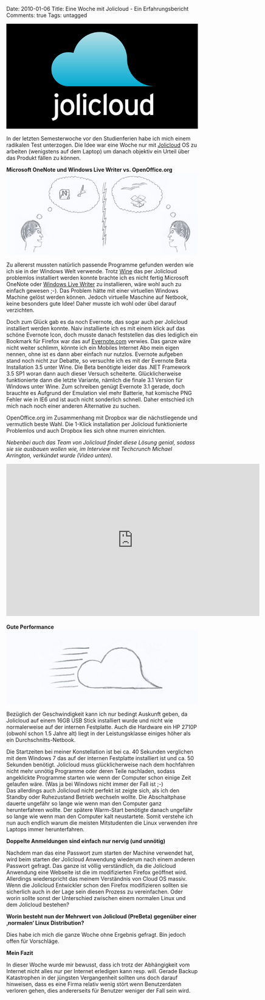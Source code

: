 Date: 2010-01-06
Title: Eine Woche mit Jolicloud - Ein Erfahrungsbericht
Comments: true
Tags: untagged

<img src="/images/2010/1/jolicloud-logo.png" alt="" />
<p>In der letzten Semesterwoche vor den Studienferien habe ich mich einem radikalen Test unterzogen. Die Idee war eine
    Woche nur mit <a href="http://www.jolicloud.com">Jolicloud</a> OS zu arbeiten (wenigstens auf dem Laptop) um danach
    objektiv ein Urteil über das Produkt fällen zu können.</p>
<strong>Microsoft OneNote und Windows Live Writer vs. OpenOffice.org</strong><br />
<img src="/images/2010/1/OneNote_und_Windows_Live_Writer_vs_OOo_und_Dropbox_Sketch.jpg" alt="" />
<p>Zu allererst mussten natürlich passende Programme gefunden werden wie ich sie in der Windows Welt verwende. Trotz <a
        href="http://de.wikipedia.org/wiki/Wine">Wine</a> das per Jolicloud problemlos installiert werden konnte brachte
    ich es nicht fertig Microsoft OneNote oder <a href="http://download.live.com">Windows Live Writer</a> zu
    installieren, wäre wohl auch zu einfach gewesen ;-). Das Problem hätte mit einer virtuellen Windows Machine gelöst
    werden können. Jedoch virtuelle Maschine auf Netbook, keine besonders gute Idee! Daher musste ich wohl oder übel
    darauf verzichten.</p>
<p>Doch zum Glück gab es da noch Evernote, das sogar auch per Jolicloud installiert werden konnte. Naiv installierte ich
    es mit einem klick auf das schöne Evernote Icon, doch musste danach feststellen das dies lediglich ein Bookmark für
    Firefox war das auf <a href="http://www.evernote.com">Evernote.com</a> verwies. Das ganze wäre nicht weiter schlimm,
    könnte ich ein Mobiles Internet Abo mein eigen nennen, ohne ist es dann aber einfach nur nutzlos. Evernote aufgeben
    stand noch nicht zur Debatte, so versuchte ich es mit der Evernote Beta Installation 3.5 unter Wine. Die Beta
    benötigte leider das .NET Framework 3.5 SP1 woran dann auch dieser Versuch scheiterte. Glücklicherweise
    funktionierte dann die letzte Variante, nämlich die finale 3.1 Version für Windows unter Wine. Zum schreiben genügt
    Evernote 3.1 gerade, doch brauchte es Aufgrund der Emulation viel mehr Batterie, hat komische PNG Fehler wie in IE6
    und ist auch nicht sonderlich schnell. Daher entschied ich mich nach noch einer anderen Alternative zu suchen.</p>
<p>OpenOffice.org im Zusammenhang mit Dropbox war die nächstliegende und vermutlich beste Wahl. Die 1-Klick installation
    per Jolicloud funktionierte Problemlos und auch Dropbox lies sich ohne murren einrichten.</p>
<p><em>Nebenbei auch das Team von Jolicloud findet diese Lösung genial, sodass sie sie ausbauen wollen wie, im Interview
        mit Techcrunch Michael Arrington, verkündet wurde (Video unten).
    </em></p><object width="666" height="400">
    <param name="movie" value="http://www.youtube.com/v/5-foFuQkL1I&hl=en_US&fs=1&">
    </param>
    <param name="allowFullScreen" value="true">
    </param>
    <param name="allowscriptaccess" value="always">
    </param><embed src="http://www.youtube.com/v/5-foFuQkL1I&hl=en_US&fs=1&" type="application/x-shockwave-flash"
        allowscriptaccess="always" allowfullscreen="true" width="666" height="400"></embed>
</object>
<br /><br /><strong>Gute Performance</strong><br />
<img src="/images/2010/1/Jolicloud_Performance.jpg" alt="" />
<p>Bezüglich der Geschwindigkeit kann ich nur bedingt Auskunft geben, da Jolicloud auf einem 16GB USB Stick installiert
    wurde und nicht wie normalerweise auf der internen Festplatte. Auch die Hardware ein HP 2710P (obwohl schon 1.5
    Jahre alt) liegt in der Leistungsklasse einiges höher als ein Durchschnitts-Netbook.</p>
<p>Die Startzeiten bei meiner Konstellation ist bei ca. 40 Sekunden verglichen mit dem Windows 7 das auf der internen
    Festplatte installiert ist und ca. 50 Sekunden benötigt.
    Jolicloud muss glücklicherweise nach dem hochfahren nicht mehr unnötig Programme oder deren Teile nachladen, sodass
    angeklickte Programme starten wie wenn der Computer schon einige Zeit gelaufen wäre. (Was ja bei Windows nicht immer
    der Fall ist ;-) <br />Das allerdings auch Jolicloud nicht perfekt ist zeigte sich, als ich den Standby oder
    Ruhezustand Betrieb wechseln wollte. Die Abschaltphase dauerte ungefähr so lange wie wenn man den Computer ganz
    herunterfahren wollte. Der spätere Warm-Start benötigte danach ungefähr so lange wie wenn man den Computer kalt
    neustartete. Somit verstehe ich nun auch endlich warum die meisten Mitstudenten die Linux verwenden ihre Laptops
    immer herunterfahren.
</p>
<strong>Doppelte Anmeldungen sind einfach nur nervig (und unnötig)</strong><br />
<p>Nachdem man das eine Passwort zum starten der Machine verwendet hat, wird beim starten der Jolicloud Anwendung
    wiederum nach einem anderen Passwort gefragt. Das ganze ist völlig verständlich, da die Jolicloud Anwendung eine
    Webseite ist die im modifizierten Firefox geöffnet wird. Allerdings wiederspricht das meinem Verständnis von Cloud
    OS massiv. Wenn die Jolicloud Entwickler schon den Firefox modifizieren sollten sie sicherlich auch in der Lage sein
    diesen Prozess zu vereinfachen. Oder worin sollte sonst der Unterschied zwischen einem normalen Linux und dem
    Jolicloud bestehen?</p>
<strong>Worin besteht nun der Mehrwert von Jolicloud (PreBeta) gegenüber einer ‚normalen‘ Linux
    Distribution?</strong><br />
<p>Dies habe ich mich die ganze Woche ohne Ergebnis gefragt. Bin jedoch offen für Vorschläge.
</p>
<strong>Mein Fazit</strong><br />
<p>In dieser Woche wurde mir bewusst, dass ich trotz der Abhängigkeit vom Internet nicht alles nur per Internet
    erledigen kann resp. will. Gerade Backup Katastrophen in der jüngsten Vergangenheit sollten uns doch darauf
    hinweisen, dass es eine Firma relativ wenig stört wenn Benutzerdaten verloren gehen, dies andererseits für Benutzer
    weniger der Fall sein wird.
</p>
